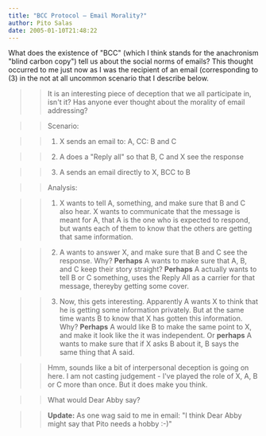 ```yaml
---
title: "BCC Protocol – Email Morality?"
author: Pito Salas
date: 2005-01-10T21:48:22
---
```


What does the existence of "BCC" (which I think stands for the anachronism
"blind carbon copy") tell us about the social norms of emails? This thought
occurred to me just now as I was the recipient of an email (corresponding to
(3) in the not at all uncommon scenario that I describe below.

>>

>> It is an interesting piece of deception that we all participate in, isn't
it? Has anyone ever thought about the morality of email addressing?

>>

>> Scenario:

>>

>>   1. X sends an email to: A, CC: B and C

>>   2. A does a "Reply all" so that B, C and X see the response

>>   3. A sends an email directly to X, BCC to B

>>

>> Analysis:

>>

>>   1. X wants to tell A, something, and make sure that B and C also hear. X
wants to communicate that the message is meant for A, that A is the one who is
expected to respond, but wants each of them to know that the others are
getting that same information.

>>   2. A wants to answer X, and make sure that B and C see the response. Why?
**Perhaps** A wants to make sure that A, B, and C keep their story straight?
**Perhaps** A actually wants to tell B or C something, uses the Reply All as a
carrier for that message, thereyby getting some cover.

>>   3. Now, this gets interesting. Apparently A wants X to think that he is
getting some information privately. But at the same time wants B to know that
X has gotten this information. Why? **Perhaps** A would like B to make the
same point to X, and make it look like the it was independent. Or **perhaps**
A wants to make sure that if X asks B about it, B says the same thing that A
said.

>>

>>

>> Hmm, sounds like a bit of interpersonal deception is going on here. I am
not casting judgement - I've played the role of X, A, B or C more than once.
But it does make you think.

>>

>> What would Dear Abby say?

>>

>> **Update:** As one wag said to me in email: "I think Dear Abby might say
that Pito needs a hobby :-)"


